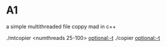 # A1
a simple multithreaded file coppy mad in c++


./mtcopier <numthreads 25-100> <source> <destination> <optional:-t>
./copier <source> <destination> <optional:-t>
